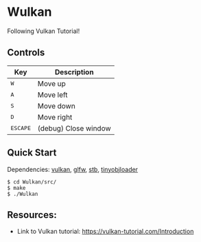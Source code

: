 # Wulkan
Following Vulkan Tutorial!

## Controls
| Key                 | Description            |
| ------------------- | ---------------------- |
| <kbd>W</kbd>        | Move up                |
| <kbd>A</kbd>        | Move left              |
| <kbd>S</kbd>        | Move down              |
| <kbd>D</kbd>        | Move right             |
| <kbd>ESCAPE</kbd>   | (debug) Close window   |

## Quick Start

Dependencies: [vulkan], [glfw], [stb], [tinyobjloader]
```console
$ cd Wulkan/src/
$ make
$ ./Wulkan
```

## Resources:
- Link to Vulkan tutorial: https://vulkan-tutorial.com/Introduction

[vulkan]: https://www.vulkan.org/
[glfw]: https://www.glfw.org/
[stb]: https://github.com/nothings/stb
[tinyobjloader]: https://github.com/tinyobjloader/tinyobjloader
